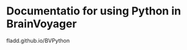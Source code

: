 Documentatio for using Python in BrainVoyager
=============================================

fladd.github.io/BVPython
